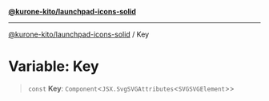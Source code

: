 [**@kurone-kito/launchpad-icons-solid**](../README.md)

***

[@kurone-kito/launchpad-icons-solid](../globals.md) / Key

# Variable: Key

> `const` **Key**: `Component`\<`JSX.SvgSVGAttributes`\<`SVGSVGElement`\>\>
